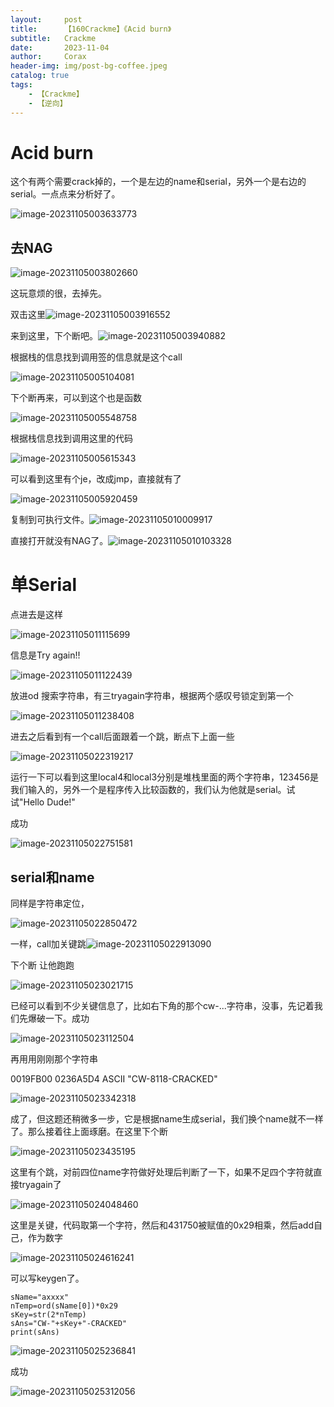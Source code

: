 ```yaml
---
layout:     post
title:      【160Crackme】《Acid burn》
subtitle:   Crackme
date:       2023-11-04
author:     Corax
header-img: img/post-bg-coffee.jpeg
catalog: true
tags:
    - 【Crackme】
    - 【逆向】
---
```


# Acid burn

这个有两个需要crack掉的，一个是左边的name和serial，另外一个是右边的serial。一点点来分析好了。

![image-20231105003633773](https://typora-1321221957.cos.ap-shanghai.myqcloud.com/image1/202311050253214.png)

## 去NAG

![image-20231105003802660](https://typora-1321221957.cos.ap-shanghai.myqcloud.com/image1/202311050253215.png)

这玩意烦的很，去掉先。

双击这里![image-20231105003916552](https://typora-1321221957.cos.ap-shanghai.myqcloud.com/image1/202311050253216.png)

来到这里，下个断吧。![image-20231105003940882](https://typora-1321221957.cos.ap-shanghai.myqcloud.com/image1/202311050253217.png)

根据栈的信息找到调用签的信息就是这个call

![image-20231105005104081](https://typora-1321221957.cos.ap-shanghai.myqcloud.com/image1/202311050253218.png)

下个断再来，可以到这个也是函数

![image-20231105005548758](https://typora-1321221957.cos.ap-shanghai.myqcloud.com/image1/202311050253219.png)

根据栈信息找到调用这里的代码

![image-20231105005615343](https://typora-1321221957.cos.ap-shanghai.myqcloud.com/image1/202311050253220.png)

可以看到这里有个je，改成jmp，直接就有了

![image-20231105005920459](https://typora-1321221957.cos.ap-shanghai.myqcloud.com/image1/202311050253221.png)

复制到可执行文件。![image-20231105010009917](https://typora-1321221957.cos.ap-shanghai.myqcloud.com/image1/202311050253222.png)

直接打开就没有NAG了。![image-20231105010103328](https://typora-1321221957.cos.ap-shanghai.myqcloud.com/image1/202311050253223.png)

# 单Serial

点进去是这样

![image-20231105011115699](https://typora-1321221957.cos.ap-shanghai.myqcloud.com/image1/202311050253225.png)

信息是Try again!!

![image-20231105011122439](https://typora-1321221957.cos.ap-shanghai.myqcloud.com/image1/202311050253226.png)

放进od 搜索字符串，有三tryagain字符串，根据两个感叹号锁定到第一个

![image-20231105011238408](https://typora-1321221957.cos.ap-shanghai.myqcloud.com/image1/202311050253227.png)

进去之后看到有一个call后面跟着一个跳，断点下上面一些

![image-20231105022319217](https://typora-1321221957.cos.ap-shanghai.myqcloud.com/image1/202311050253228.png)

运行一下可以看到这里local4和local3分别是堆栈里面的两个字符串，123456是我们输入的，另外一个是程序传入比较函数的，我们认为他就是serial。试试"Hello Dude!"

成功

![image-20231105022751581](https://typora-1321221957.cos.ap-shanghai.myqcloud.com/image1/202311050253229.png)

## serial和name

同样是字符串定位，

![image-20231105022850472](https://typora-1321221957.cos.ap-shanghai.myqcloud.com/image1/202311050253230.png)

一样，call加关键跳![image-20231105022913090](https://typora-1321221957.cos.ap-shanghai.myqcloud.com/image1/202311050253231.png)

下个断 让他跑跑

![image-20231105023021715](https://typora-1321221957.cos.ap-shanghai.myqcloud.com/image1/202311050253232.png)

已经可以看到不少关键信息了，比如右下角的那个cw-...字符串，没事，先记着我们先爆破一下。成功

![image-20231105023112504](https://typora-1321221957.cos.ap-shanghai.myqcloud.com/image1/202311050253233.png)

再用用刚刚那个字符串

0019FB00   0236A5D4  ASCII "CW-8118-CRACKED"

![image-20231105023342318](https://typora-1321221957.cos.ap-shanghai.myqcloud.com/image1/202311050253234.png)

成了，但这题还稍微多一步，它是根据name生成serial，我们换个name就不一样了。那么接着往上面琢磨。在这里下个断

![image-20231105023435195](https://typora-1321221957.cos.ap-shanghai.myqcloud.com/image1/202311050253235.png)

这里有个跳，对前四位name字符做好处理后判断了一下，如果不足四个字符就直接tryagain了

![image-20231105024048460](https://typora-1321221957.cos.ap-shanghai.myqcloud.com/image1/202311050253236.png)

这里是关键，代码取第一个字符，然后和431750被赋值的0x29相乘，然后add自己，作为数字

![image-20231105024616241](https://typora-1321221957.cos.ap-shanghai.myqcloud.com/image1/202311050253237.png)

可以写keygen了。

```
sName="axxxx"
nTemp=ord(sName[0])*0x29
sKey=str(2*nTemp)
sAns="CW-"+sKey+"-CRACKED"
print(sAns)
```

![image-20231105025236841](https://typora-1321221957.cos.ap-shanghai.myqcloud.com/image1/202311050253238.png)

成功

![image-20231105025312056](https://typora-1321221957.cos.ap-shanghai.myqcloud.com/image1/202311050253239.png)